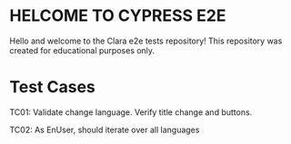 # HELCOME TO CYPRESS E2E

Hello and welcome to the Clara e2e tests repository!
This repository was created for educational purposes only.

# Test Cases

TC01: Validate change language. Verify title change and buttons.

TC02: As EnUser, should iterate over all languages
